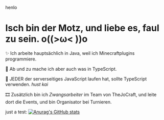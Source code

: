 henlo

# Isch bin der Motz, und liebe es, faul zu sein. o((>ω< ))o

✨ Ich arbeite hauptsächlich in Java, weil ich Minecraftplugins programmiere.

🎈 Ab und zu mache ich aber auch was in TypeScript. 

💎 JEDER der serverseitiges JavaScript laufen hat, sollte TypeScript verwenden. *hust kai*

🎞 Zusätzlich bin ich *Zwangsarbeiter* im Team von TheJoCraft, und leite dort die Events, und bin Organisator bei Turnieren.

just a test:
[![Anurag's GitHub stats](https://github-readme-stats.vercel.app/api?username=motz0815)](https://github.com/anuraghazra/github-readme-stats)
